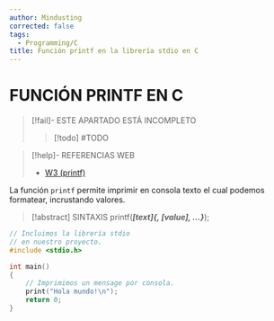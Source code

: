 ```yaml
---
author: Mindusting
corrected: false
tags:
  - Programming/C
title: Función printf en la librería stdio en C
---
```


# FUNCIÓN PRINTF EN C

> [!fail]- ESTE APARTADO ESTÁ INCOMPLETO
> > [!todo] #TODO

> [!help]- REFERENCIAS WEB
> - [W3 (printf)](https://www.w3schools.com/c/ref_stdio_printf.php)

La función `printf` permite imprimir en consola texto el cual podemos formatear, incrustando valores.

> [!abstract] SINTAXIS
> printf(***\[text\]\{, \[value\], ...\}***);

```c
// Incluimos la librería stdio
// en nuestro proyecto.
#include <stdio.h>

int main()
{
    // Imprimimos un mensage por consola.
    print("Hola mundo!\n");
    return 0;
}
```
